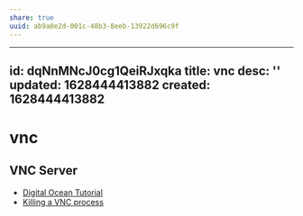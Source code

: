 ```yaml
---
share: true
uuid: ab9a0e2d-001c-48b3-8eeb-13922d696c9f
---
```

---
id: dqNnMNcJ0cg1QeiRJxqka
title: vnc
desc: ''
updated: 1628444413882
created: 1628444413882
---
# vnc
VNC Server
----------

*   [Digital Ocean Tutorial](https://www.digitalocean.com/community/tutorials/how-to-install-and-configure-vnc-on-ubuntu-18-04)
*   [Killing a VNC process](https://superuser.com/questions/909400/killing-vnc-process-manually)

